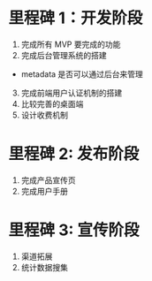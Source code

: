 # 里程碑 1：开发阶段

1. 完成所有 MVP 要完成的功能
2. 完成后台管理系统的搭建

- metadata 是否可以通过后台来管理

3. 完成前端用户认证机制的搭建
4. 比较完善的桌面端
5. 设计收费机制

# 里程碑 2: 发布阶段

1. 完成产品宣传页
2. 完成用户手册

# 里程碑 3: 宣传阶段

1. 渠道拓展
2. 统计数据搜集
